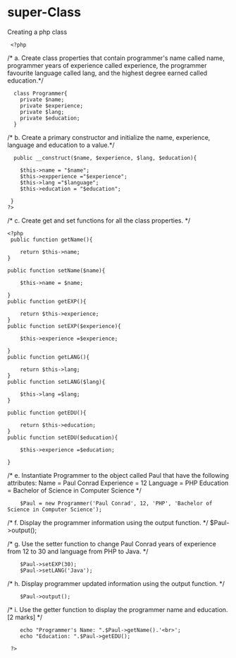 # super-Class
Creating a php class 

     <?php
  /* a. Create class properties that contain programmer's name called name, programmer years of experience called experience, the programmer favourite language called lang, and the highest degree earned called education.*/   
     
      class Programmer{
        private $name;
        private $experience;
        private $lang;
        private $education;
      }
      
 /* b. Create a primary constructor and initialize the name, experience, language and education to a value.*/	
      
      public __construct($name, $experience, $lang, $education){
      
        $this->name = "$name";
        $this->expperience ="$experience";
        $this->lang ="$language";
        $this->education = "$education";
      
     }
    ?>
    
   /* c. Create get and set functions for all the class properties. */	 
   
    <?php
     public function getName(){
		
		return $this->name;
	}	
		
	public function setName($name){
		
		$this->name = $name;
		
	}	
	public function getEXP(){
		
		return $this->experience;
	}
	public function setEXP($experience){
		
		$this->experience =$experience;
		
	}
	public function getLANG(){
		
		return $this->lang;
	}
	public function setLANG($lang){
		
		$this->lang =$lang;	
	}
	
	public function getEDU(){
		
		return $this->education;
	}
	public function setEDU($education){
		
		$this->experience =$education;
	
	}
	
/* e. Instantiate Programmer to the object called Paul that have the following attributes: Name = Paul Conrad Experience = 12 Language = PHP Education = Bachelor of Science in Computer Science */

        $Paul = new Programmer('Paul Conrad', 12, 'PHP', 'Bachelor of Science in Computer Science');
        
/* f. Display the programmer information using the output function. */
        $Paul->output();
        
/* g. Use the setter function to change Paul Conrad years of experience from 12 to 30 and language from PHP to Java. */

        $Paul->setEXP(30);
        $Paul->setLANG('Java');        

/* h. Display programmer updated information using the output function. */

        $Paul->output();

/* i. Use the getter function to display the programmer name and education.[2 marks] */

        echo "Programmer's Name: ".$Paul->getName().'<br>';
        echo "Education: ".$Paul->getEDU();        
        
     ?>
